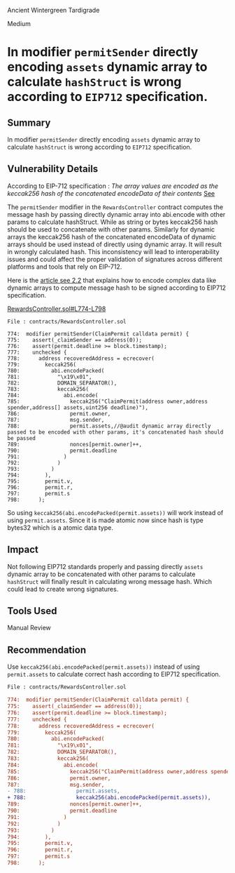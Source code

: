Ancient Wintergreen Tardigrade

Medium

# In modifier `permitSender` directly encoding `assets` dynamic array to calculate `hashStruct` is wrong according to `EIP712` specification.

## Summary

In modifier `permitSender` directly encoding `assets` dynamic array to calculate `hashStruct` is wrong according to `EIP712` specification.

## Vulnerability Details

According to EIP-712 specification :
_The array values are encoded as the keccak256 hash of the concatenated encodeData of their contents_ [See](https://eips.ethereum.org/EIPS/eip-712#definition-of-encodedata)

The `permitSender` modifier in the `RewardsController` contract computes the message hash by passing directly dynamic array into abi.encode with other params to calculate hashStruct. While as string or bytes keccak256 hash should be used to concatenate with other params.
Similarly for dynamic arrays the keccak256 hash of the concatenated encodeData of dynamic arrays should be used instead of directly using dynamic array. It will result in wrongly calculated hash. This inconsistency will lead to interoperability issues and could affect the proper validation of signatures across different platforms and tools that rely on EIP-712.

Here is the [article see 2.2](https://mirror.xyz/jaredborders.eth/G2RP5XAfLbNZv01DXgxuzv_34bQF_PuO1X2u0Nhop9g) that explains how to encode complex data like dynamic arrays to compute message hash to be signed according to EIP712 specification.

[RewardsController.sol#L774-L798](https://github.com/sherlock-audit/2024-07-exactly-stacking-contracts/blob/main/protocol/contracts/RewardsController.sol#L774-L798)

```solidity
File : contracts/RewardsController.sol

774:  modifier permitSender(ClaimPermit calldata permit) {
775:    assert(_claimSender == address(0));
776:    assert(permit.deadline >= block.timestamp);
777:    unchecked {
778:      address recoveredAddress = ecrecover(
779:        keccak256(
780:          abi.encodePacked(
781:            "\x19\x01",
782:            DOMAIN_SEPARATOR(),
783:            keccak256(
784:              abi.encode(
785:                keccak256("ClaimPermit(address owner,address spender,address[] assets,uint256 deadline)"),
786:                permit.owner,
787:                msg.sender,
788:                permit.assets,//@audit dynamic array directly passed to be encoded with other params, it's concatenated hash should be passed
789:                nonces[permit.owner]++,
790:                permit.deadline
791:              )
792:            )
793:          )
794:        ),
795:        permit.v,
796:        permit.r,
797:        permit.s
798:      );

```

So using `keccak256(abi.encodePacked(permit.assets))` will work instead of using `permit.assets`. Since it is made atomic now since hash is type bytes32 which is a atomic data type.

## Impact

Not following EIP712 standards properly and passing directly `assets` dynamic array to be concatenated with other params to calculate `hashStruct` will finally result in calculating wrong message hash. Which could lead to create wrong signatures.

## Tools Used

Manual Review

## Recommendation

Use `keccak256(abi.encodePacked(permit.assets))` instead of using `permit.assets` to calculate correct hash according to EIP712 specification.

```diff
File : contracts/RewardsController.sol

774:  modifier permitSender(ClaimPermit calldata permit) {
775:    assert(_claimSender == address(0));
776:    assert(permit.deadline >= block.timestamp);
777:    unchecked {
778:      address recoveredAddress = ecrecover(
779:        keccak256(
780:          abi.encodePacked(
781:            "\x19\x01",
782:            DOMAIN_SEPARATOR(),
783:            keccak256(
784:              abi.encode(
785:                keccak256("ClaimPermit(address owner,address spender,address[] assets,uint256 deadline)"),
786:                permit.owner,
787:                msg.sender,
- 788:                permit.assets,
+ 788:                keccak256(abi.encodePacked(permit.assets)),
789:                nonces[permit.owner]++,
790:                permit.deadline
791:              )
792:            )
793:          )
794:        ),
795:        permit.v,
796:        permit.r,
797:        permit.s
798:      );

```
